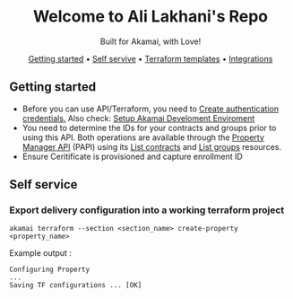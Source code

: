 <!-- markdownlint-configure-file {
  "MD013": {
    "code_blocks": false,
    "tables": false
  },
  "MD033": false,
  "MD041": false
} -->

<div align="center">

# Welcome to Ali Lakhani's Repo
Built for Akamai, with Love!

[Getting started](#getting-started) •
[Self servive](#self-service) •
[Terraform templates](#terraform-templates) •
[Integrations](#third-party-integrations)

</div>

<div align="left">

## Getting started

 * Before you can use API/Terraform, you need to [Create authentication credentials.](https://techdocs.akamai.com/developer/docs/set-up-authentication-credentials) Also check: [Setup Akamai Develoment Enviroment](https://techdocs.akamai.com/developer/docs/set-up-authentication-credentials)
 * You need to determine the IDs for your contracts and groups prior to using this API. Both operations are available through the [Property Manager API](https://techdocs.akamai.com/property-mgr/reference/api) (PAPI) using its [List contracts](https://techdocs.akamai.com/property-mgr/reference/get-contracts) and [List groups](https://techdocs.akamai.com/property-mgr/reference/get-groups) resources.
 * Ensure Ceritificate is provisioned and capture enrollment ID

## Self service

### Export delivery configuration into a working terraform project

```
akamai terraform --section <section_name> create-property <property_name>
```
Example output :
```
Configuring Property
...
Saving TF configurations ... [OK]
```
</div>
